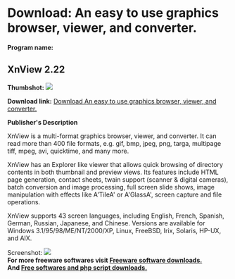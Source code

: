 # Download: An easy to use graphics browser, viewer, and converter.

**Program name:**

## XnView 2.22

  
**Thumbshot:** ![](http://www.freewarefiles.com/screenshot/xnview2_md.jpg)   
  
**Download link:** [Download An easy to use graphics browser, viewer, and converter.](http://freesoftwares.boysofts.com/XnView_program_4681.html)  
  


**Publisher's Description**  
  


XnView is a multi-format graphics browser, viewer, and converter. It can read more than 400 file formats, e.g. gif, bmp, jpeg, png, targa, multipage tiff, mpeg, avi, quicktime, and many more. 

XnView has an Explorer like viewer that allows quick browsing of directory contents in both thumbnail and preview views. Its features include HTML page generation, contact sheets, twain support (scanner & digital cameras), batch conversion and image processing, full screen slide shows, image manipulation with effects like A'TileA' or A'GlassA', screen capture and file operations. 

XnView supports 43 screen languages, including English, French, Spanish, German, Russian, Japanese, and Chinese. Versions are available for Windows 3.1/95/98/ME/NT/2000/XP, Linux, FreeBSD, Irix, Solaris, HP-UX, and AIX. 

  
  
Screenshot: ![](http://www.freewarefiles.com/screenshot/xnview2.jpg)   
**For more freeware softwares visit [Freeware software downloads.](http://freesoftwares.boysofts.com/)**   
**And [Free softwares and php script downloads.](http://www.boysofts.com/)**
